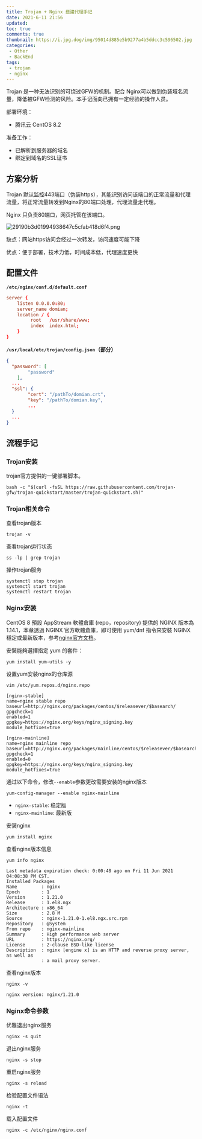 ```yaml
---
title: Trojan + Nginx 搭建代理手记
date: 2021-6-11 21:56
updated: 
toc: true
comments: true
thumbnail: https://i.jpg.dog/img/95014d885e5b9277a4b5ddcc3c596502.jpg
categories:
 - Other
 - BackEnd
tags:
 - trojan
 - nginx
---
```


Trojan 是一种无法识别的可绕过GFW的机制。配合 Nginx可以做到伪装域名流量，降低被GFW检测的风险。本手记面向已拥有一定经验的操作人员。<!-- more -->

部署环境：
- 腾讯云 CentOS 8.2

准备工作：
- 已解析到服务器的域名
- 绑定到域名的SSL证书

## 方案分析

Trojan 默认监控443端口（伪装https），其能识别访问该端口的正常流量和代理流量，将正常流量转发到Nginx的80端口处理，代理流量走代理。

Nginx 只负责80端口，网页托管在该端口。

![29190b3d01994938647c5cfab418d6f4.png](https://i.jpg.dog/img/29190b3d01994938647c5cfab418d6f4.png)

缺点：网站https访问会经过一次转发，访问速度可能下降

优点：便于部署，技术力低，时间成本低，代理速度更快

## 配置文件

**`/etc/nginx/conf.d/default.conf`**

```conf
server {
    listen 0.0.0.0:80;
    server_name domian;
    location / {
         root   /usr/share/www;
         index  index.html;
    }
}
```

**`/usr/local/etc/trojan/config.json`（部分）**
```json
{
  "password": [
        "password"
    ],
  ...
  "ssl": {
        "cert": "/pathTo/domian.crt",
        "key": "/pathTo/domian.key",
        ...
  }
  ...
}
```

## 流程手记

### Trojan安装

trojan官方提供的一键部署脚本。
```
bash -c "$(curl -fsSL https://raw.githubusercontent.com/trojan-gfw/trojan-quickstart/master/trojan-quickstart.sh)"
```

### Trojan相关命令

查看trojan版本
```
trojan -v
```

查看trojan运行状态
```
ss -lp | grep trojan
```

操作trojan服务
```
systemctl stop trojan
systemctl start trojan
systemctl restart trojan
```
### Nginx安装

CentOS 8 預設 AppStream 軟體倉庫 (repo，repository) 提供的 NGINX 版本為 1.14.1，本章透過 NGINX 官方軟體倉庫，即可使用 yum/dnf 指令來安裝 NGINX 穩定或最新版本，参考[nginx官方文档](http://nginx.org/en/linux_packages.html#RHEL-CentOS)。

安裝能夠選擇指定 yum 的套件：
```
yum install yum-utils -y
```

设置yum安装nginx的仓库源
```
vim /etc/yum.repos.d/nginx.repo
```
```
[nginx-stable]
name=nginx stable repo
baseurl=http://nginx.org/packages/centos/$releasever/$basearch/
gpgcheck=1
enabled=1
gpgkey=https://nginx.org/keys/nginx_signing.key
module_hotfixes=true

[nginx-mainline]
name=nginx mainline repo
baseurl=http://nginx.org/packages/mainline/centos/$releasever/$basearch/
gpgcheck=1
enabled=0
gpgkey=https://nginx.org/keys/nginx_signing.key
module_hotfixes=true
```


通过以下命令，修改`--enable`参数更改需要安装的nginx版本
```
yum-config-manager --enable nginx-mainline
```
- `nginx-stable`: 稳定版
- `nginx-mainline`: 最新版

安装nginx
```
yum install nginx
```

查看nginx版本信息
```
yum info nginx
```
```
Last metadata expiration check: 0:00:48 ago on Fri 11 Jun 2021 04:08:38 PM CST.
Installed Packages
Name         : nginx
Epoch        : 1
Version      : 1.21.0
Release      : 1.el8.ngx
Architecture : x86_64
Size         : 2.8 M
Source       : nginx-1.21.0-1.el8.ngx.src.rpm
Repository   : @System
From repo    : nginx-mainline
Summary      : High performance web server
URL          : https://nginx.org/
License      : 2-clause BSD-like license
Description  : nginx [engine x] is an HTTP and reverse proxy server, as well as
             : a mail proxy server.
```
查看nginx版本
```
nginx -v
```
```
nginx version: nginx/1.21.0
```

### Nginx命令参数

优雅退出nginx服务
```
nginx -s quit
```

退出nginx服务
```
nginx -s stop
```

重启nginx服务
```
nginx -s reload
```

检验配置文件语法
```
nginx -t
```

载入配置文件
```
nginx -c /etc/nginx/nginx.conf
```